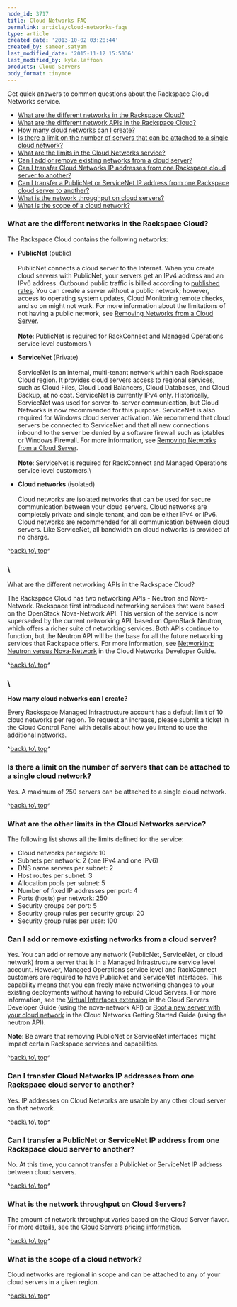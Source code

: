 ```yaml
---
node_id: 3717
title: Cloud Networks FAQ
permalink: article/cloud-networks-faqs
type: article
created_date: '2013-10-02 03:28:44'
created_by: sameer.satyam
last_modified_date: '2015-11-12 15:5036'
last_modified_by: kyle.laffoon
products: Cloud Servers
body_format: tinymce
---
```


Get quick answers to common questions about the Rackspace Cloud Networks
service.

-   [What are the different networks in the Rackspace
    Cloud?](#differentnetworks)
-   [What are the different network APIs in the Rackspace
    Cloud?](#differentAPIs)
-   [How many cloud networks can I create?](#howmanynetworks)
-   [Is there a limit on the number of servers that can be attached to a
    single cloud network?](#limitonnumberofservers)
-   [What are the limits in the Cloud Networks service?](#otherlimits)
-   [Can I add or remove existing networks from a cloud
    server? ](#addorremoveexistingnetworks)   
-   [Can I transfer Cloud Networks IP addresses from one Rackspace cloud
    server to another?](#transfercloudnetworksIPaddress)
-   [Can I transfer a PublicNet or ServiceNet IP address from one
    Rackspace cloud server to
    another?](#transferpublicorprivatenetaddress)
-   [What is the network throughput on cloud
    servers?](#throughputoncloudservers)
-   [What is the scope of a cloud network?](#scopeofcloudnetwork)

### What are the different networks in the Rackspace Cloud?

The Rackspace Cloud contains the following networks:

-   **PublicNet** (public)\
     \
     PublicNet connects a cloud server to the Internet.  When you create
    cloud servers with PublicNet, your servers get an IPv4 address and
    an IPv6 address.  Outbound public traffic is billed according to
    [published
    rates](http://www.rackspace.com/cloud/public-pricing/#bandwidth).
     You can create a server without a public network; however, access
    to operating system updates, Cloud Monitoring remote checks, and so
    on might not work. For more information about the limitations of not
    having a public network, see [Removing Networks from a Cloud
    Server](/knowledge_center/article/removing-networks-from-a-cloud-server). \
     \
     **Note**: PublicNet is required for RackConnect and Managed
    Operations service level customers.\
      
-   **ServiceNet** (Private)\
     \
     ServiceNet is an internal, multi-tenant network within each
    Rackspace Cloud region. It provides cloud servers access to regional
    services, such as Cloud Files, Cloud Load Balancers, Cloud
    Databases, and Cloud Backup, at no cost.  ServiceNet is currently
    IPv4 only. Historically, ServiceNet was used for server-to-server
    communication, but Cloud Networks is now recommended for this
    purpose.  ServiceNet is also required for Windows cloud server
    activation.  We recommend that cloud servers be connected to
    ServiceNet and that all new connections inbound to the server be
    denied by a software firewall such as iptables or Windows Firewall.
     For more information, see [Removing Networks from a Cloud
    Server](/knowledge_center/article/removing-networks-from-a-cloud-server).\
     \
     **Note**: ServiceNet is required for RackConnect and Managed
    Operations service level customers.\
      
-   **Cloud networks** (isolated)\
     \
     Cloud networks are isolated networks that can be used for secure
    communication between your cloud servers.  Cloud networks are
    completely private and single tenant, and can be either IPv4 or
    IPv6.  Cloud networks are recommended for all communication between
    cloud servers. Like ServiceNet, all bandwidth on cloud networks is
    provided at no charge.

^[back\\ to\\ top](#top)^

### \
 What are the different networking APIs in the Rackspace Cloud?

The Rackspace Cloud has two networking APIs - Neutron and Nova-Network.
Rackspace first introduced networking services that were based on the
OpenStack Nova-Network API. This version of the service is now
superseded by the current networking API, based on OpenStack Neutron,
which offers a richer suite of networking services. Both APIs continue
to function, but the Neutron API will be the base for all the future
networking services that Rackspace offers. For more information, see
[Networking: Neutron versus
Nova-Network](https://developer.rackspace.com/docs/cloud-networks/v2/developer-guide/#networking-neutron-versus-nova-network)
in the Cloud Networks Developer Guide.

^[back\\ to\\ top](#top)^

### \
 **How many cloud networks can I create?**

Every Rackspace Managed Infrastructure account has a default limit of 10
cloud networks per region. To request an increase, please submit a
ticket in the Cloud Control Panel with details about how you intend to
use the additional networks.

^[back\\ to\\ top](#top)^

### **Is there a limit on the number of servers that can be attached to a single cloud network?**

Yes. A maximum of 250 servers can be attached to a single cloud network.

^[back\\ to\\ top](#top)^

### **What are the other limits in the Cloud Networks service?**

The following list shows all the limits defined for the service:

-   Cloud networks per region: 10
-   Subnets per network: 2 (one IPv4 and one IPv6)
-   DNS name servers per subnet: 2
-   Host routes per subnet: 3
-   Allocation pools per subnet: 5
-   Number of fixed IP addresses per port: 4
-   Ports (hosts) per network: 250
-   Security groups per port: 5
-   Security group rules per security group: 20
-   Security group rules per user: 100

### **Can I add or remove existing networks from a cloud server?**

Yes. You can add or remove any network (PublicNet, ServiceNet, or cloud
network) from a server that is in a Managed Infrastructure service level
account. However, Managed Operations service level and RackConnect
customers are required to have PublicNet and ServiceNet interfaces. This
capability means that you can freely make networking changes to your
existing deployments without having to rebuild Cloud Servers. For more
information, see the [Virtual Interfaces
extension](https://developer.rackspace.com/docs/cloud-servers/v2/developer-guide/#virtual-interfaces-extension)
in the Cloud Servers Developer Guide (using the nova-network API) or
[Boot a new server with your cloud
network](http://docs.rackspace.com/networks/api/v2/cn-gettingstarted/content/boot_new_server.html)
in the Cloud Networks Getting Started Guide (using the neutron API).

**Note**: Be aware that removing PublicNet or ServiceNet interfaces
might impact certain Rackspace services and capabilities.

^[back\\ to\\ top](#top)^

### **Can I transfer Cloud Networks IP addresses from one Rackspace cloud server to another?**

Yes. IP addresses on Cloud Networks are usable by any other cloud server
on that network.

^[back\\ to\\ top](#top)^

### **Can I transfer a PublicNet or ServiceNet IP address from one Rackspace cloud server to another?**

No. At this time, you cannot transfer a PublicNet or ServiceNet IP
address between cloud servers.

^[back\\ to\\ top](#top)^

### **What is the network throughput on Cloud Servers?**

The amount of network throughput varies based on the Cloud Server
flavor. For more details, see the [Cloud Servers pricing
information](http://www.rackspace.com/cloud/public-pricing/#cloud-servers).

^[back\\ to\\ top](#top)^

### **What is the scope of a cloud network?**

Cloud networks are regional in scope and can be attached to any of your
cloud servers in a given region.

^[back\\ to\\ top](#top)^

 

